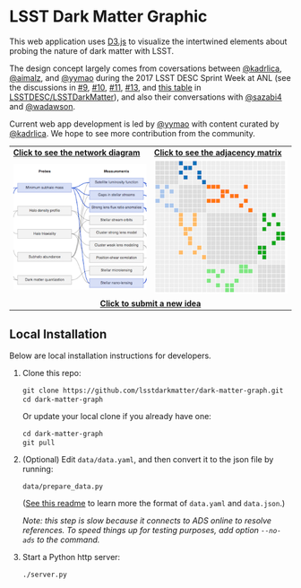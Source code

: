 # LSST Dark Matter Graphic

This web application uses [D3.js](https://d3js.org/) to visualize the intertwined elements about probing the nature of dark matter with LSST.

The design concept largely comes from coversations between
[@kadrlica](https://github.com/kadrlica),
[@aimalz](https://github.com/aimalz), and
[@yymao](https://yymao.github.io/)
during the 2017 LSST DESC Sprint Week at ANL (see the discussions in
[#9](https://github.com/LSSTDESC/LSSTDarkMatter/issues/9),
[#10](https://github.com/LSSTDESC/LSSTDarkMatter/issues/10),
[#11](https://github.com/LSSTDESC/LSSTDarkMatter/issues/11),
[#13](https://github.com/LSSTDESC/LSSTDarkMatter/issues/13), and
[this table](https://github.com/LSSTDESC/LSSTDarkMatter/blob/master/table.md) in
[LSSTDESC/LSSTDarkMatter](https://github.com/LSSTDESC/LSSTDarkMatter)),
and also their conversations with
[@sazabi4](https://github.com/sazabi4) and
[@wadawson](https://github.com/wadawson).

Current web app development is led by [@yymao](https://yymao.github.io/)
with content curated by [@kadrlica](https://github.com/kadrlica).
We hope to see more contribution from the community.

<table>
  <tr>
    <td><b><a href=https://lsstdarkmatter.github.io/dark-matter-graph/network.html>Click to see the network diagram</a></b></td>
    <td><b><a href=https://lsstdarkmatter.github.io/dark-matter-graph/matrix.html>Click to see the adjacency matrix</a></b></td>
  </tr>
  <tr/>
  <tr>
    <td><a href="https://lsstdarkmatter.github.io/dark-matter-graph/network.html"><img src="static/thumbnail_network.png" width="250"/></a></td>
    <td><a href="https://lsstdarkmatter.github.io/dark-matter-graph/matrix.html"><img src="static/thumbnail_matrix.png" width="250"/></a></td>
  </tr>
  <tr/>
  <tr>
    <td colspan="2" align="center"><b><a href=https://docs.google.com/forms/d/e/1FAIpQLSfkUCE7o8cqQQV9PFki484sSqRzelTDEk1SXtwb7I2d4gxxTw/viewform>Click to submit a new idea</a></b></td>
  </tr>
</table>

## Local Installation

Below are local installation instructions for developers.

1. Clone this repo:
   ```
   git clone https://github.com/lsstdarkmatter/dark-matter-graph.git
   cd dark-matter-graph
   ```
   Or update your local clone if you already have one:
   ```
   cd dark-matter-graph
   git pull
   ```

2. (Optional) Edit `data/data.yaml`, and then convert it to the json file by running:
   ```
   data/prepare_data.py
   ```
   ([See this readme](data/README.md) to learn more the format of `data.yaml` and `data.json`.)

   _Note: this step is slow because it connects to ADS online to resolve references.
   To speed things up for testing purposes, add option `--no-ads` to the command._

3. Start a Python http server:
   ```
   ./server.py
   ```

